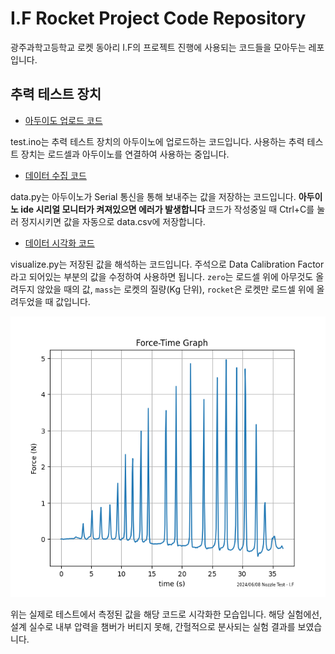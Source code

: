 # I.F Rocket Project Code Repository

광주과학고등학교 로켓 동아리 I.F의 프로젝트 진행에 사용되는 코드들을 모아두는 레포입니다.

## 추력 테스트 장치

* [아두이도 업로드 코드](./test/test.ino)

test.ino는 추력 테스트 장치의 아두이노에 업로드하는 코드입니다. 사용하는 추력 테스트 장치는 로드셀과 아두이노를 연결하여 사용하는 중입니다. 

* [데이터 수집 코드](data.py)

data.py는 아두이노가 Serial 통신을 통해 보내주는 값을 저장하는 코드입니다. **아두이노 ide 시리얼 모니터가 켜져있으면 에러가 발생합니다** 코드가 작성중일 때 Ctrl+C를 눌러 정지시키면 값을 자동으로 data.csv에 저장합니다.

* [데이터 시각화 코드](visualize.py)

visualize.py는 저장된 값을 해석하는 코드입니다. 주석으로 Data Calibration Factor라고 되어있는 부분의 값을 수정하여 사용하면 됩니다. ```zero```는 로드셀 위에 아무것도 올려두지 않았을 때의 값, ```mass```는 로켓의 질량(Kg 단위), ```rocket```은 로켓만 로드셀 위에 올려두었을 때 값입니다.

![예시 사진](./assets/example_data.png)

위는 실제로 테스트에서 측정된 값을 해당 코드로 시각화한 모습입니다. 해당 실험에선, 설계 실수로 내부 압력을 챔버가 버티지 못해, 간헐적으로 분사되는 실험 결과를 보였습니다.
